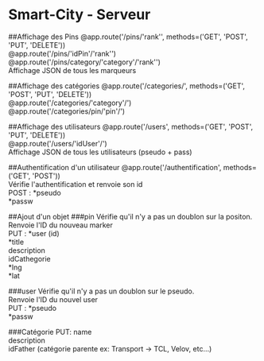 # Smart-City - Serveur

##Affichage des Pins
@app.route('/pins/'rank'', methods=('GET', 'POST', 'PUT', 'DELETE'))<br>
@app.route('/pins/'idPin'/'rank'')<br>
@app.route('/pins/category/'category'/'rank'')<br>
Affichage JSON de tous les marqueurs

##Affichage des catégories
@app.route('/categories/', methods=('GET', 'POST', 'PUT', 'DELETE'))<br>
@app.route('/categories/'category'/')<br>
@app.route('/categories/pin/'pin'/')<br>

##Affichage des utilisateurs
@app.route('/users', methods=('GET', 'POST', 'PUT', 'DELETE'))<br>
@app.route('/users/'idUser'/')<br>
Affichage JSON de tous les utilisateurs (pseudo + pass)<br>

##Authentification d'un utilisateur
@app.route('/authentification', methods=('GET', 'POST'))<br>
Vérifie l'authentification et renvoie son id<br>
POST : 	*pseudo<br>
	*passw<br>

##Ajout d'un objet
###pin
Vérifie qu'il n'y a pas un doublon sur la positon.<br>
Renvoie l'ID du nouveau marker<br>
PUT : 	*user (id)<br>
	*title<br>
	description<br>
	idCathegorie<br>
	*lng<br>
	*lat<br>


###user
Vérifie qu'il n'y a pas un doublon sur le pseudo.<br>
Renvoie l'ID du nouvel user<br>
PUT : 	*pseudo<br>
	*passw<br>

###Catégorie
PUT:  name<br>
      description<br>
      idFather (catégorie parente ex: Transport -> TCL, Velov, etc...)<br>


